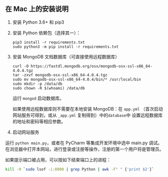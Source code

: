 ## 在 Mac 上的安装说明

1. 安装 Python 3.6+ 和 pip3

2. 安装 Python 依赖包（选择其一）：

   ```
   pip3 install -r requirements.txt
   sudo python3 -m pip install -r requirements.txt
   ```

3. 安装 MongoDB 文档数据库（可直接使用远程数据库）

   ```
   curl -O https://fastdl.mongodb.org/osx/mongodb-osx-ssl-x86_64-4.0.4.tgz
   tar -zxvf mongodb-osx-ssl-x86_64-4.0.4.tgz
   sudo mv mongodb-osx-ssl-x86_64-4.0.4/bin/* /usr/local/bin
   sudo mkdir -p /data/db
   sudo chown -R $(whoami) /data/db
   ```
   运行 `mongod` 启动数据库。
   
   如果使用远程数据库则不需要在本地安装 MongoDB：在 `app.yml` （首次启动网站服务可得到，或从 `_app.yml` 复制得到）中的`database`中
   设置远程数据库的地址和密码等相应参数。

4. 启动网站服务

运行 `python main.py`，或者在 PyCharm 等集成开发环境中选中 main.py 调试。
在浏览器中打开本网站，进行登录或注册等操作，注册的第一个用户将是管理员。

如果提示端口被占用，可以按如下结束端口上的进程：
```sh
kill -9 `sudo lsof -i:8000 | grep Python | awk -F" " {'print $2'}`
```
